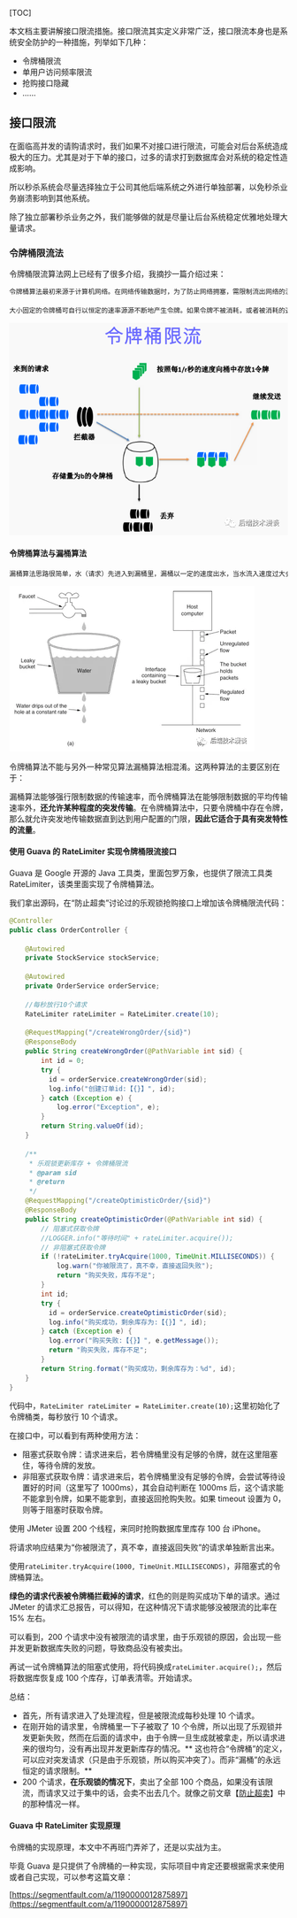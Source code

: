 [TOC]

本文档主要讲解接口限流措施。接口限流其实定义非常广泛，接口限流本身也是系统安全防护的一种措施，列举如下几种：

- 令牌桶限流
- 单用户访问频率限流
- 抢购接口隐藏
- ……

## 接口限流

在面临高并发的请购请求时，我们如果不对接口进行限流，可能会对后台系统造成极大的压力。尤其是对于下单的接口，过多的请求打到数据库会对系统的稳定性造成影响。

所以秒杀系统会尽量选择独立于公司其他后端系统之外进行单独部署，以免秒杀业务崩溃影响到其他系统。

除了独立部署秒杀业务之外，我们能够做的就是尽量让后台系统稳定优雅地处理大量请求。

### 令牌桶限流法

令牌桶限流算法网上已经有了很多介绍，我摘抄一篇介绍过来：

```txt
令牌桶算法最初来源于计算机网络。在网络传输数据时，为了防止网络拥塞，需限制流出网络的流量，使流量以比较均匀的速度向外发送。令牌桶算法就实现了这个功能，可控制发送到网络上数据的数目，并允许突发数据的发送。

大小固定的令牌桶可自行以恒定的速率源源不断地产生令牌。如果令牌不被消耗，或者被消耗的速度小于产生的速度，令牌就会不断地增多，直到把桶填满。后面再产生的令牌就会从桶中溢出。最后桶中可以保存的最大令牌数永远不会超过桶的大小。
```

![令牌桶限流](%E4%BB%A4%E7%89%8C%E6%A1%B6%E9%99%90%E6%B5%81.assets/640.png)

#### 令牌桶算法与漏桶算法

```txt
漏桶算法思路很简单，水（请求）先进入到漏桶里，漏桶以一定的速度出水，当水流入速度过大会直接溢出，可以看出漏桶算法能强行限制数据的传输速率。
```

![图片](%E4%BB%A4%E7%89%8C%E6%A1%B6%E9%99%90%E6%B5%81.assets/640-20210127104843732.png)

令牌桶算法不能与另外一种常见算法漏桶算法相混淆。这两种算法的主要区别在于：

漏桶算法能够强行限制数据的传输速率，而令牌桶算法在能够限制数据的平均传输速率外，**还允许某种程度的突发传输**。在令牌桶算法中，只要令牌桶中存在令牌，那么就允许突发地传输数据直到达到用户配置的门限，**因此它适合于具有突发特性的流量**。

#### 使用 Guava 的 RateLimiter 实现令牌桶限流接口

Guava 是 Google 开源的 Java 工具类，里面包罗万象，也提供了限流工具类 RateLimiter，该类里面实现了令牌桶算法。

我们拿出源码，在“防止超卖”讨论过的乐观锁抢购接口上增加该令牌桶限流代码：

```java
@Controller
public class OrderController {

    @Autowired
    private StockService stockService;

    @Autowired
    private OrderService orderService;

    //每秒放行10个请求
    RateLimiter rateLimiter = RateLimiter.create(10);

    @RequestMapping("/createWrongOrder/{sid}")
    @ResponseBody
    public String createWrongOrder(@PathVariable int sid) {
        int id = 0;
        try {
          id = orderService.createWrongOrder(sid);
          log.info("创建订单id:【{}】", id);
        } catch (Exception e) {
            log.error("Exception", e);
        }
        return String.valueOf(id);
    }

    /**
     * 乐观锁更新库存 + 令牌桶限流
     * @param sid
     * @return
     */
    @RequestMapping("/createOptimisticOrder/{sid}")
    @ResponseBody
    public String createOptimisticOrder(@PathVariable int sid) {
        // 阻塞式获取令牌
        //LOGGER.info("等待时间" + rateLimiter.acquire());
        // 非阻塞式获取令牌
        if (!rateLimiter.tryAcquire(1000, TimeUnit.MILLISECONDS)) {
            log.warn("你被限流了，真不幸，直接返回失败");
            return "购买失败，库存不足";
        }
        int id;
        try {
          id = orderService.createOptimisticOrder(sid);
          log.info("购买成功，剩余库存为:【{}】", id);
        } catch (Exception e) {
          log.error("购买失败:【{}】", e.getMessage());
          return "购买失败，库存不足";
        }
        return String.format("购买成功，剩余库存为：%d", id);
    }
}
```

代码中，`RateLimiter rateLimiter = RateLimiter.create(10);`这里初始化了令牌桶类，每秒放行 10 个请求。

在接口中，可以看到有两种使用方法：

- 阻塞式获取令牌：请求进来后，若令牌桶里没有足够的令牌，就在这里阻塞住，等待令牌的发放。
- 非阻塞式获取令牌：请求进来后，若令牌桶里没有足够的令牌，会尝试等待设置好的时间（这里写了 1000ms），其会自动判断在 1000ms 后，这个请求能不能拿到令牌，如果不能拿到，直接返回抢购失败。如果 timeout 设置为
  0，则等于阻塞时获取令牌。

使用 JMeter 设置 200 个线程，来同时抢购数据库里库存 100 台 iPhone。

将请求响应结果为“你被限流了，真不幸，直接返回失败”的请求单独断言出来。

使用`rateLimiter.tryAcquire(1000, TimeUnit.MILLISECONDS)`，非阻塞式的令牌桶算法。

**绿色的请求代表被令牌桶拦截掉的请求**，红色的则是购买成功下单的请求。通过 JMeter 的请求汇总报告，可以得知，在这种情况下请求能够没被限流的比率在 15% 左右。

可以看到，200 个请求中没有被限流的请求里，由于乐观锁的原因，会出现一些并发更新数据库失败的问题，导致商品没有被卖出。

再试一试令牌桶算法的阻塞式使用，将代码换成`rateLimiter.acquire();`，然后将数据库恢复成 100 个库存，订单表清零。开始请求。

总结：

- 首先，所有请求进入了处理流程，但是被限流成每秒处理 10 个请求。
- 在刚开始的请求里，令牌桶里一下子被取了 10 个令牌，所以出现了乐观锁并发更新失败，然而在后面的请求中，由于令牌一旦生成就被拿走，所以请求进来的很均匀，没有再出现并发更新库存的情况。**
  这也符合“令牌桶”的定义，可以应对突发请求（只是由于乐观锁，所以购买冲突了）。而非“漏桶”的永远恒定的请求限制。**
- 200 个请求，**在乐观锁的情况下**，卖出了全部 100
  个商品，如果没有该限流，而请求又过于集中的话，会卖不出去几个。就像之前文章【[防止超卖](https://github.com/MrShadowalker/miaosha/blob/master/doc/%E9%98%B2%E6%AD%A2%E8%B6%85%E5%8D%96.md)】中的那种情况一样。

#### Guava 中 RateLimiter 实现原理

令牌桶的实现原理，本文中不再班门弄斧了，还是以实战为主。

毕竟 Guava 是只提供了令牌桶的一种实现，实际项目中肯定还要根据需求来使用或者自己实现，可以参考这篇文章：

[https://segmentfault.com/a/1190000012875897](https://segmentfault.com/a/1190000012875897)